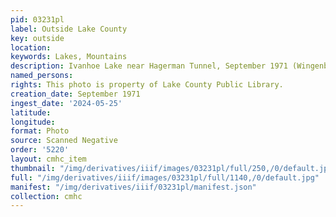 ```yaml
---
pid: 03231pl
label: Outside Lake County
key: outside
location: 
keywords: Lakes, Mountains
description: Ivanhoe Lake near Hagerman Tunnel, September 1971 (Wingenbach Collection)
named_persons: 
rights: This photo is property of Lake County Public Library.
creation_date: September 1971
ingest_date: '2024-05-25'
latitude: 
longitude: 
format: Photo
source: Scanned Negative
order: '5220'
layout: cmhc_item
thumbnail: "/img/derivatives/iiif/images/03231pl/full/250,/0/default.jpg"
full: "/img/derivatives/iiif/images/03231pl/full/1140,/0/default.jpg"
manifest: "/img/derivatives/iiif/03231pl/manifest.json"
collection: cmhc
---
```

